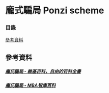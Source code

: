 <html>
  <H1>龐式騙局 Ponzi scheme</H1>
  <H3>目錄</H3>
  <A HREF=#zl>參考資料</A>
  
  
  
  <H2><A NAME=zl></a>參考資料</H2>
  
  <h5><A HREF ="https://zh.wikipedia.org/wiki/%E9%BE%90%E8%8C%B2%E9%A8%99%E5%B1%80">龐氏騙局 - 維基百科，自由的百科全書</A></h5>
  <h5><A HREF ="http://wiki.mbalib.com/zh-tw/%E5%BA%9E%E6%B0%8F%E9%AA%97%E5%B1%80">龐氏騙局 - MBA智庫百科</A></h5>
  
</html>
